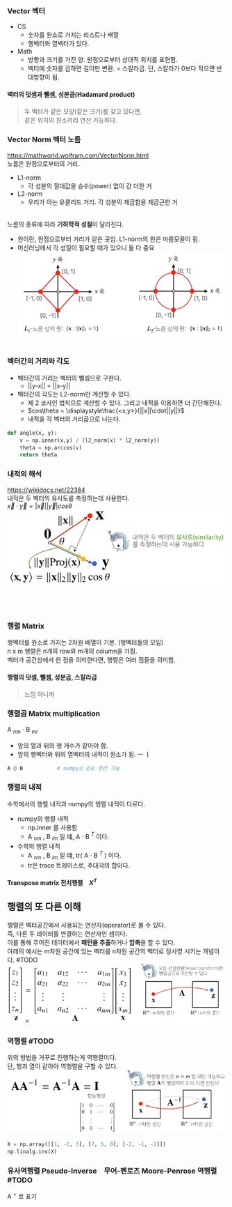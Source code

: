 ### Vector 벡터
- CS
    - 숫자를 원소로 가지는 리스트나 배열
    - 행벡터와 열벡터가 있다.
- Math
    - 방향과 크기를 가진 양. 원점으로부터 상대적 위치를 표현함.
    - 벡터에 숫자를 곱하면 길이만 변환. = 스칼라곱. 단, 스칼라가 0보다 작으면 반대방향이 됨.

#### 벡터의 덧셈과 뺄셈, 성분곱(Hadamard product)  
>두 벡터가 같은 모양(같은 크기)를 갖고 있다면,  
같은 위치의 원소끼리 연산 가능하다.


### Vector Norm 벡터 노름
https://mathworld.wolfram.com/VectorNorm.html  
노름은 원점으로부터의 거리.  
- L1-norm
    - 각 성분의 절대값을 승수(power) 없이 걍 더한 거
- L2-norm
    - 우리가 아는 유클리드 거리. 각 성분의 제곱합을 제곱근한 거  
&nbsp;

노름의 종류에 따라 **기하학적 성질**이 달라진다.
- 원이란, 원점으로부터 거리가 같은 곳임. L1-norm의 원은 마름모꼴이 됨.
- 머신러닝에서 각 성질이 필요할 때가 있으니 둘 다 중요
![vector_norm](etc/vector_norm.PNG)
&nbsp;

 ### 벡터간의 거리와 각도
- 벡터간의 거리는 벡터의 뺄셈으로 구한다.
    - ||y-x|| = ||x-y||
- 벡터간의 각도는 L2-norm만 계산할 수 있다.
    - 제 2 코사인 법칙으로 계산할 수 있다. 그리고 내적을 이용하면 더 간단해진다.
    - $cos\theta = \displaystyle\frac{<x,y>}{||x||\cdot||y||}$
    - 내적을 각 벡터의 거리곱으로 나눈다.
```python
def angle(x, y):
    v = np.inner(x,y) / (l2_norm(x) * l2_norm(y))
    theta = np.arccos(v)
    return theta
```

### 내적의 해석
https://wikidocs.net/22384  
내적은 두 벡터의 유사도를 측정하는데 사용한다.  
$\vec{x}\cdot\vec{y} = |\vec{x}||\vec{y}|cos\theta$  
![vector_inner_product](etc/vector_inner_product.PNG)


&nbsp;  
&nbsp;

### 행렬 Matrix
행벡터를 원소로 가지는 2차원 배열이 기본. (행벡터들의 모임)  
n x m 행렬은 n개의 row와 m개의 column을 가짐.  
벡터가 공간상에서 한 점을 의미한다면, 행렬은 여러 점들을 의미함.

#### 행렬의 덧셈, 뺄셈, 성분곱, 스칼라곱
> 느낌 아니까

### 행렬곱 Matrix multiplication
A $_{nm}$ $\cdot$ B $_{ml}$  
- 앞의 열과 뒤의 행 개수가 같아야 함.
- 앞의 행벡터와 뒤의 열벡터의 내적이 원소가 됨. ㅡ ㅣ
```python
A @ B           # numpy는 @로 연산 가능
```

### 행렬의 내적
수학에서의 행렬 내적과 numpy의 행렬 내적이 다르다.
- numpy의 행렬 내적
    - np.inner 를 사용함
    - A $_{nm}$ , B $_{lm}$ 일 떄, A $\cdot$ B $^T$ 이다.
- 수학의 행렬 내적
    -  A $_{nm}$ , B $_{lm}$ 일 떄, tr( A $\cdot$ B $^T$ ) 이다.
    - tr은 trace 트레이스로, 주대각의 합이다.

#### Transpose matrix 전치행렬　$X^T$


## 행렬의 또 다른 이해
행렬은 벡터공간에서 사용되는 연산자(operator)로 볼 수 있다.  
즉, 다른 두 데이터를 연결하는 연산자인 셈이다.  
이를 통해 주어진 데이터에서 **패턴을 추출**하거나 **압축**을 할 수 있다.  
아래의 예시는 m차원 공간에 있는 벡터를 n차원 공간의 벡터로 정사영 시키는 개념이다. #TODO
![verctor_linear_trans](etc/verctor_linear_trans.PNG)


### 역행렬  #TODO
위의 방법을 거꾸로 진행하는게 역행렬이다.  
단, 행과 열이 같아야 역행렬을 구할 수 있다.
![inverse_matrix](etc/inverse_matrix.PNG)
```python
X = np.array([[1, -2, 3], [7, 5, 0], [-2, -1, -2]])
np.linalg.inv(X)
```

### 유사역행렬 Pseudo-Inverse　무어-펜로즈 Moore-Penrose 역행렬 #TODO
A $^+$ 로 표기

```python
```
